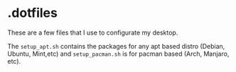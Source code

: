 # .dotfiles

These are a few files that I use to configurate my desktop. 

The `setup_apt.sh` contains the packages for any apt based distro (Debian, Ubuntu, Mint,etc) and `setup_pacman.sh` is for pacman based (Arch, Manjaro, etc).

